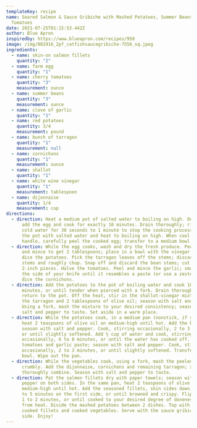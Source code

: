 ```yaml
---
templateKey: recipe
name: Seared Salmon & Sauce Gribiche with Mashed Potatoes, Summer Beans & Cherry
  Tomatoes
date: 2021-07-25T01:15:53.442Z
author: Blue Apron
inspiredby: https://www.blueapron.com/recipes/958
image: /img/082916_2pf_catfishsaucegribiche-7556_sq.jpeg
ingredients:
  - name: skin-on salmon fillets
    quantity: "2"
  - name: farm egg
    quantity: "1"
  - name: cherry tomatoes
    quantity: "3"
    measurement: ounce
  - name: summer beans
    quantity: "3"
    measurement: ounce
  - name: clove of garlic
    quantity: "1"
  - name: red potatoes
    quantity: 3/4
    measurement: pound
  - name: bunch of tarragon
    quantity: "1"
    measurement: null
  - name: cornichons
    quantity: "1"
    measurement: ounce
  - name: shallot
    quantity: "1"
  - name: white wine vinegar
    quantity: "1"
    measurement: tablespoon
  - name: dijonnaise
    quantity: 1/4
    measurement: cup
directions:
  - direction: Heat a medium pot of salted water to boiling on high. Once boiling,
      add the egg and cook for exactly 10 minutes. Drain thoroughly; rinse under
      cold water for 30 seconds to 1 minute to stop the cooking process. Refill
      the pot with salted water and heat to boiling on high. When cool enough to
      handle, carefully peel the cooked egg; transfer to a medium bowl.
  - direction: While the egg cooks, wash and dry the fresh produce. Peel the shallot
      and mince to get 2 tablespoons; place in a bowl with the vinegar. Large
      dice the potatoes. Pick the tarragon leaves off the stems; discard the
      stems and roughly chop. Snap off and discard the bean stems; cut into
      2-inch pieces. Halve the tomatoes. Peel and mince the garlic; smash with
      the side of your knife until it resembles a paste (or use a zester). Small
      dice the cornichons.
  - direction: Add the potatoes to the pot of boiling water and cook 10 to 12
      minutes, or until tender when pierced with a fork. Drain thoroughly and
      return to the pot. Off the heat, stir in the shallot-vinegar mixture, half
      the tarragon and 2 tablespoons of olive oil; season with salt and pepper.
      Using a fork, mash the mixture to your desired consistency; season with
      salt and pepper to taste. Set aside in a warm place.
  - direction: While the potatoes cook, in a medium pan (nonstick, if you have one),
      heat 2 teaspoons of olive oil on medium-high until hot. Add the beans;
      season with salt and pepper. Cook, stirring occasionally, 2 to 3 minutes,
      or until slightly softened. Add ½ cup of water and cook, stirring
      occasionally, 6 to 8 minutes, or until the water has cooked off. Add the
      tomatoes and garlic paste; season with salt and pepper. Cook, stirring
      occasionally, 2 to 3 minutes, or until slightly softened. Transfer to a
      bowl. Wipe out the pan.
  - direction: While the vegetables cook, using a fork, mash the peeled egg until
      crumbly. Add the dijonnaise, cornichons and remaining tarragon; stir to
      thoroughly combine. Season with salt and pepper to taste.
  - direction: Pat the salmon fillets dry with paper towels; season with salt and
      pepper on both sides. In the same pan, heat 2 teaspoons of olive oil on
      medium-high until hot. Add the seasoned fillets, skin sides down; cook 3
      to 5 minutes on the first side, or until browned and crispy. Flip and cook
      1 to 2 minutes, or until cooked to your desired degree of doneness. Remove
      from heat. Divide the mashed potatoes between 2 dishes. Top with the
      cooked fillets and cooked vegetables. Serve with the sauce gribiche on the
      side. Enjoy!
---
```

